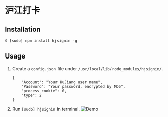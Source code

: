 # 沪江打卡
## Installation
```
$ [sudo] npm install hjsignin -g
```
## Usage
1. Create a `config.json` file under `/usr/local/lib/node_modules/hjsignin/`.

    ```
    {
        "Account": "Your HuJiang user name",
        "Password": "Your password, encrypted by MD5",
        "process_cookie": 0,
        "type": 2
    }
    ```
2. Run `[sudo] hjsignin` in terminal.
![Demo](https://raw.github.com/Frederick-S/HJSignIn/master/screenshot.png)
